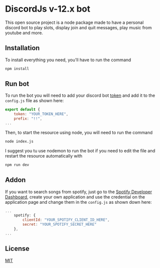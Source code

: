 # DiscordJs v-12.x bot

This open source project is a node package made to have a personal discord bot to play slots, display join and quit messages, play music from youtube and more.

## Installation
To install everything you need, you'll have to run the command

```bash
npm install
```

## Run bot
To run the bot you will need to add your discord bot [token](https://discord.com/developers/applications) and add it to the `config.js` file as shown here:
```js
export default {
    token: "YOUR_TOKEN_HERE",
    prefix: "!!",
...
```
Then, to start the resource using node, you will need to run the command
```bash
node index.js
```
I suggest you tu use nodemon to run the bot if you need to edit the file and restart the resource automatically with
```bash
npm run dev
```

## Addon
If you want to search songs from spotify, just go to the [Spotify Developer Dashboard](https://developer.spotify.com/dashboard/login), create your own application and use the credential on the application page and change them in the `config.js` as shown down here:
```js
...
    spotify: {
        clientId: "YOUR_SPOTIFY_CLIENT_ID_HERE",
        secret: "YOUR_SPOTIFY_SECRET_HERE"
    },
...
```
## License
[MIT](https://choosealicense.com/licenses/mit/)
